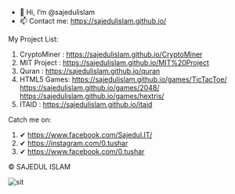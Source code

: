 - 👋 Hi, I’m @sajedulislam
- 📫 Contact me: https://sajedulislam.github.io/

My Project List:
1. CryptoMiner : https://sajedulislam.github.io/CryptoMiner
2. MIT Project : https://sajedulislam.github.io/MIT%20Project
3. Quran : https://sajedulislam.github.io/quran
4. HTML5 Games: https://sajedulislam.github.io/games/TicTacToe/
                https://sajedulislam.github.io/games/2048/
                https://sajedulislam.github.io/games/hextris/
5. ITAID : https://sajedulislam.github.io/itaid

Catch me on:
1.  ✔ https://www.facebook.com/Sajedul.IT/
2.  ✔ https://instagram.com/0.tushar
3.  ✔ https://www.facebook.com/0.tushar

© SAJEDUL ISLAM

![sit](https://user-images.githubusercontent.com/10971958/153853499-f435e406-a48e-43e5-9c9d-1c09bae090ac.png)



